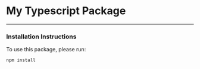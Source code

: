 # My Typescript Package
___
### Installation Instructions
To use this package, please run:
```
npm install
```